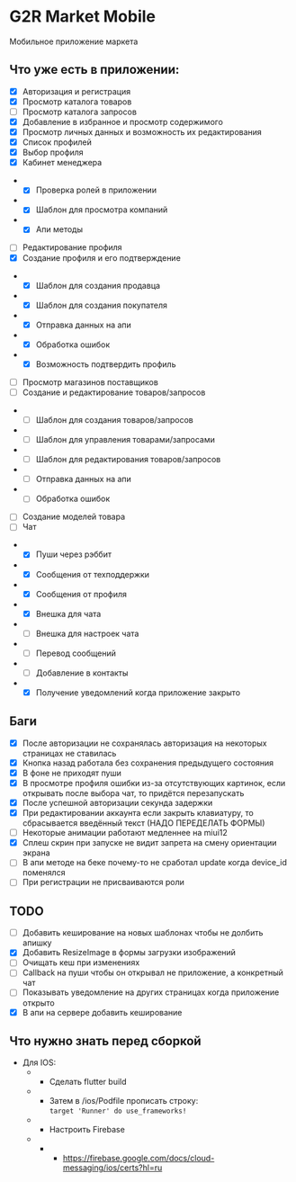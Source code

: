 # G2R Market Mobile

Мобильное приложение маркета

## Что уже есть в приложении:

- [x] Авторизация и регистрация
- [x] Просмотр каталога товаров
- [ ] Просмотр каталога запросов
- [x] Добавление в избранное и просмотр содержимого
- [x] Просмотр личных данных и возможность их редактирования
- [x] Список профилей
- [x] Выбор профиля
- [x] Кабинет менеджера
- - [x] Проверка ролей в приложении
- - [x] Шаблон для просмотра компаний
- - [x] Апи методы
- [ ] Редактирование профиля
- [x] Создание профиля и его подтверждение
- - [x] Шаблон для создания продавца
- - [x] Шаблон для создания покупателя
- - [x] Отправка данных на апи
- - [x] Обработка ошибок
- - [x] Возможность подтвердить профиль
- [ ] Просмотр магазинов поставщиков
- [ ] Создание и редактирование товаров/запросов
- - [ ] Шаблон для создания товаров/запросов
- - [ ] Шаблон для управления товарами/запросами
- - [ ] Шаблон для редактирования товаров/запросов
- - [ ] Отправка данных на апи
- - [ ] Обработка ошибок
- [ ] Создание моделей товара
- [ ] Чат
- - [x] Пуши через рэббит
- - [x] Сообщения от техподдержки
- - [x] Сообщения от профиля
- - [x] Внешка для чата
- - [ ] Внешка для настроек чата
- - [ ] Перевод сообщений
- - [ ] Добавление в контакты
- - [x] Получение уведомлений когда приложение закрыто

## Баги

- [x] После авторизации не сохранялась авторизация на некоторых страницах не ставилась
- [x] Кнопка назад работала без сохранения предыдущего состояния
- [x] В фоне не приходят пуши
- [x] В просмотре профиля ошибки из-за отсутствующих картинок, если открывать после выбора чат, то придётся перезапускать
- [x] После успешной авторизации секунда задержки
- [x] При редактировании аккаунта если закрыть клавиатуру, то сбрасывается введённый текст (НАДО ПЕРЕДЕЛАТЬ ФОРМЫ)
- [ ] Некоторые анимации работают медленнее на miui12
- [x] Сплеш скрин при запуске не видит запрета на смену ориентации экрана
- [ ] В апи методе на беке почему-то не сработал update когда device_id поменялся
- [ ] При регистрации не присваиваются роли 

## TODO
- [ ] Добавить кеширование на новых шаблонах чтобы не долбить апишку
- [x] Добавить ResizeImage в формы загрузки изображений
- [ ] Очищать кеш при изменениях
- [ ] Callback на пуши чтобы он открывал не приложение, а конкретный чат
- [ ] Показывать уведомление на других страницах когда приложение открыто
- [x] В апи на сервере добавить кеширование

## Что нужно знать перед сборкой

 - Для IOS:
   - - Сделать flutter build
   - - Затем в /ios/Podfile прописать строку: <br>
    `target 'Runner' do use_frameworks!`
   - - Настроить Firebase
   - - - https://firebase.google.com/docs/cloud-messaging/ios/certs?hl=ru